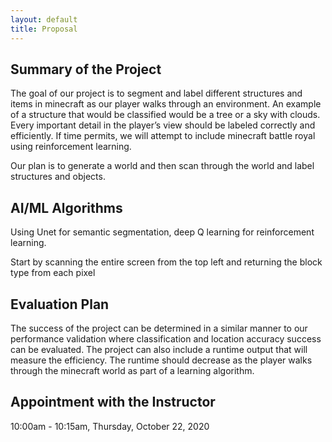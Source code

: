 ```yaml
---
layout: default
title: Proposal
---
```



## Summary of the Project 
The goal of our project is to segment and label different structures and items in minecraft as our player walks through an environment. An example of a structure that would be classified would be a tree or a sky with clouds. Every important detail in the player’s view should be labeled correctly and efficiently. If time permits, we will attempt to include minecraft battle royal using reinforcement learning.

Our plan is to generate a world and then scan through the world and label structures and objects.

## AI/ML Algorithms
Using Unet for semantic segmentation, deep Q learning for reinforcement learning.

Start by scanning the entire screen from the top left and returning the block type from each pixel

## Evaluation Plan
The success of the project can be determined in a similar manner to our performance validation where classification and location accuracy success can be evaluated. The project can also include a runtime output that will measure the efficiency. The runtime should decrease as the player walks through the minecraft world as part of a learning algorithm.  

## Appointment with the Instructor
10:00am - 10:15am, Thursday, October 22, 2020
